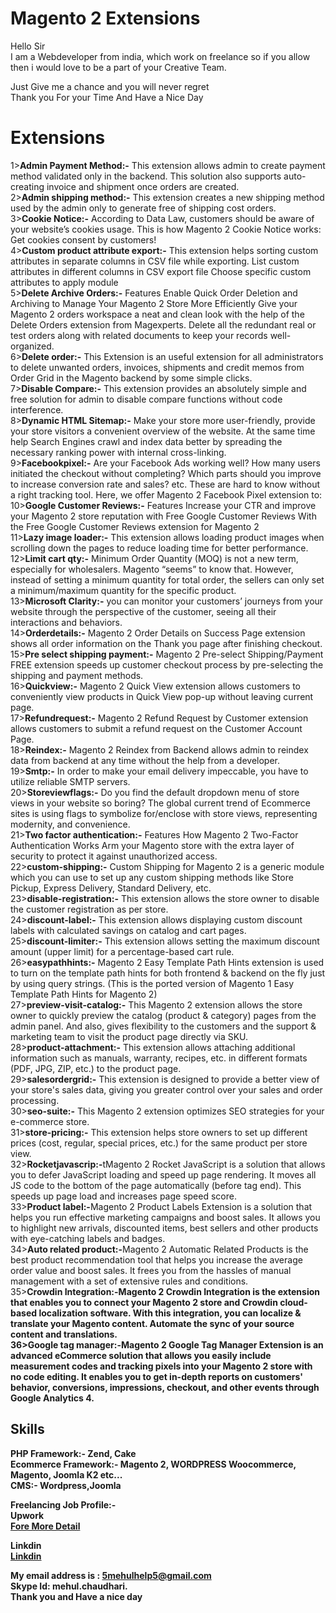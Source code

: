 Magento 2 Extensions
==========================

Hello Sir<br/> 
I am a Webdeveloper from india, which work on freelance so if you allow then i would love to be a part of your Creative Team.

Just Give me a chance and you will never regret<br/> 
Thank you For your Time And Have a Nice Day<br/> 

Extensions
========================
1><b>Admin Payment Method:-</b> This extension allows admin to create payment method validated only in the backend. This solution also supports auto-creating invoice and shipment once orders are created.<br/>
2><b>Admin shipping method:-</b> This extension creates a new shipping method used by the admin only to generate free of shipping cost orders.<br/>
3><b>Cookie Notice:-</b> According to Data Law, customers should be aware of your website’s cookies usage. This is how Magento 2 Cookie Notice works: Get cookies consent by customers!<br/>
4><b>Custom product attribute export:-</b> This extension helps sorting custom attributes in separate columns in CSV file while exporting. List custom attributes in different columns in CSV export file Choose specific custom attributes to apply module<br/>
5><b>Delete Archive Orders:-</b> Features Enable Quick Order Deletion and Archiving to Manage Your Magento 2 Store More Efficiently Give your Magento 2 orders workspace a neat and clean look with the help of the Delete Orders extension from Magexperts. Delete all the redundant real or test orders along with related documents to keep your records well-organized.<br/>
6><b>Delete order:-</b> This Extension is an useful extension for all administrators to delete unwanted orders, invoices, shipments and credit memos from Order Grid in the Magento backend by some simple clicks.<br/>
7><b>Disable Compare:-</b> This extension provides an absolutely simple and free solution for admin to disable compare functions without code interference.<br/>
8><b>Dynamic HTML Sitemap:-</b> Make your store more user-friendly, provide your store visitors a convenient overview of the website. At the same time help Search Engines crawl and index data better by spreading the necessary ranking power with internal cross-linking.<br/>
9><b>Facebookpixel:-</b> Are your Facebook Ads working well? How many users initiated the checkout without completing? Which parts should you improve to increase conversion rate and sales? etc. These are hard to know without a right tracking tool. Here, we offer Magento 2 Facebook Pixel extension to:<br/>
10><b>Google Customer Reviews:-</b> Features Increase your CTR and improve your Magento 2 store reputation with Free Google Customer Reviews With the Free Google Customer Reviews extension for Magento 2<br/>
11><b>Lazy image loader:-</b> This extension allows loading product images when scrolling down the pages to reduce loading time for better performance.<br/>
12><b>Limit cart qty:-</b> Minimum Order Quantity (MOQ) is not a new term, especially for wholesalers. Magento “seems” to know that. However, instead of setting a minimum quantity for total order, the sellers can only set a minimum/maximum quantity for the specific product.<br/>
13><b>Microsoft Clarity:-</b> you can monitor your customers’ journeys from your website through the perspective of the customer, seeing all their interactions and behaviors.<br/>
14><b>Orderdetails:-</b> Magento 2 Order Details on Success Page extension shows all order information on the Thank you page after finishing checkout.<br/>
15><b>Pre select shipping payment:-</b> Magento 2 Pre-select Shipping/Payment FREE extension speeds up customer checkout process by pre-selecting the shipping and payment methods.<br/>
16><b>Quickview:-</b> Magento 2 Quick View extension allows customers to conveniently view products in Quick View pop-up without leaving current page.<br/>
17><b>Refundrequest:-</b> Magento 2 Refund Request by Customer extension allows customers to submit a refund request on the Customer Account Page.<br/>
18><b>Reindex:-</b> Magento 2 Reindex from Backend allows admin to reindex data from backend at any time without the help from a developer.<br/>
19><b>Smtp:-</b> In order to make your email delivery impeccable, you have to utilize reliable SMTP servers. <br/>
20><b>Storeviewflags:-</b> Do you find the default dropdown menu of store views in your website so boring? The global current trend of Ecommerce sites is using flags to symbolize for/enclose with store views, representing modernity, and convenience.<br/>
21><b>Two factor authentication:-</b> Features How Magento 2 Two-Factor Authentication Works Arm your Magento store with the extra layer of security to protect it against unauthorized access.<br/>
22><b>custom-shipping:-</b> Custom Shipping for Magento 2 is a generic module which you can use to set up any custom shipping methods like Store Pickup, Express Delivery, Standard Delivery, etc.<br/>
23><b>disable-registration:-</b> This extension allows the store owner to disable the customer registration as per store.<br/>
24><b>discount-label:-</b> This extension allows displaying custom discount labels with calculated savings on catalog and cart pages.<br/>
25><b>discount-limiter:-</b> This extension allows setting the maximum discount amount (upper limit) for a percentage-based cart rule.<br/>
26><b>easypathhints:-</b> Magento 2 Easy Template Path Hints extension is used to turn on the template path hints for both frontend & backend on the fly just by using query strings. (This is the ported version of Magento 1 Easy Template Path Hints for Magento 2)<br/>
27><b>preview-visit-catalog:-</b> This Magento 2 extension allows the store owner to quickly preview the catalog (product & category) pages from the admin panel. And also, gives flexibility to the customers and the support & marketing team to visit the product page directly via SKU.<br/>
28><b>product-attachment:-</b> This extension allows attaching additional information such as manuals, warranty, recipes, etc. in different formats (PDF, JPG, ZIP, etc.) to the product page.<br/>
29><b>salesordergrid:-</b> This extension is designed to provide a better view of your store's sales data, giving you greater control over your sales and order processing.<br/>
30><b>seo-suite:-</b> This Magento 2 extension optimizes SEO strategies for your e-commerce store.<br/>
31><b>store-pricing:-</b> This extension helps store owners to set up different prices (cost, regular, special prices, etc.) for the same product per store view.<br/>
32><b>Rocketjavascrip:-</b>tMagento 2 Rocket JavaScript is a solution that allows you to defer JavaScript loading and speed up page rendering. It moves all JS code to the bottom of the page automatically (before tag end). This speeds up page load and increases page speed score.<br/>
33><b>Product label:-</b>Magento 2 Product Labels Extension is a solution that helps you run effective marketing campaigns and boost sales. It allows you to highlight new arrivals, discounted items, best sellers and other products with eye-catching labels and badges.<br/>
34><b>Auto related product:-</b>Magento 2 Automatic Related Products is the best product recommendation tool that helps you increase the average order value and boost sales. It frees you from the hassles of manual management with a set of extensive rules and conditions.<br/>
35><b>Crowdin Integration:-<b/>Magento 2 Crowdin Integration is the extension that enables you to connect your Magento 2 store and Crowdin cloud-based localization software. With this integration, you can localize & translate your Magento content. Automate the sync of your source content and translations.<br/>
36><b>Google tag manager:-<b/>Magento 2 Google Tag Manager Extension is an advanced eCommerce solution that allows you easily include measurement codes and tracking pixels into your Magento 2 store with no code editing. It enables you to get in-depth reports on customers' behavior, conversions, impressions, checkout, and other events through Google Analytics 4.<br/>



Skills
----------
PHP Framework:- Zend, Cake
<br/>
Ecommerce Framework:- Magento 2, WORDPRESS Woocommerce, Magento, Joomla K2 etc...
<br/>
CMS:- Wordpress,Joomla
<br/>

Freelancing Job Profile:-
<br/>
Upwork
<br/>
<a href="https://www.upwork.com/o/profiles/users/_~0131aa29ad23bc45f1/" target="_blank">Fore More Detail</a>
<br/>

Linkdin
<br/>
<a href="https://www.linkedin.com/in/mehul-chaudhari-9854318b/" target="_blank">Linkdin</a>
<br/>

<b>My email address is : 5mehulhelp5@gmail.com <br/> Skype Id: mehul.chaudhari.</b>
<br/>
Thank you and Have a nice day
